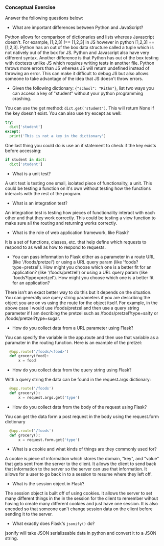 ### Conceptual Exercise

Answer the following questions below:

- What are important differences between Python and JavaScript?

Python allows for comparison of dictionaries and lists whereas Javascript doesn't. For example, [1,2,3] !== [1,2,3] in JS however in python [1,2,3] == [1,2,3]. Python has an out of the box data structure called a tuple which is not natively out of the box for JS. Python and Javascript also have very different syntax. Another difference is that Python has out of the box testing with doctests unlike JS which requires writing tests in another file. Python throws more errors than JS whereas JS will return undefined instead of throwing an error. This can make it difficult to debug JS but also allows someone to take advantage of the idea that JS doesn't throw errors.


- Given the following dictionary: `{"school": "Rithm"}`, list two ways you can access a key of "student" without your python programming crashing.

You can use the get method: `dict.get('student')`. This will return None if the key doesn't exist. You can also use try except as well:
  
  ```py
  try:
    dict['student']
  except:
    print('This is not a key in the dictionary')
  ```
  One last thing you could do is use an if statement to check if the key exists before accessing:
  
```py
if student in dict:
  dict['student']
```
- What is a unit test?

A unit test is testing one small, isolated piece of functionality, a unit. This could be testing a function on it's own without testing how the functions interacts with the rest of the program.

- What is an integration test?

An integration test is testing how pieces of functionality interact with each other and that they work correctly. This could be testing a view function to make sure all the routing and returning works correctly.

- What is the role of web application framework, like Flask?

It is a set of functions, classes, etc. that help define which requests to respond to as well as how to respond to requests.

- You can pass information to Flask either as a parameter in a route URL
(like '/foods/pretzel') or using a URL query param (like
  'foods?type=pretzel'). How might you choose which one is a better fit
  for an application? (like '/foods/pretzel') or using a URL query param (like
'foods?type=pretzel'). How might you choose which one is a better fit
for an application?

There isn't an exact better way to do this but it depends on the situation. You can generally use query string parameters if you are describing the object you are on vs using the route for the object itself. For example, in the above case I would use /foods/pretzel and then use a query string parameter if I am decribing the pretzel such as /foods/pretzel?type=salty or /foods/pretzel?type=sugar.

- How do you collect data from a URL parameter using Flask?

You can specify the variable in the app.route and then use that variable as a paramater in the routing function. Here is an example of the pretzel:

```py
  @app.route('/foods/<food>')
  def grocery(food):
      x = food
```

- How do you collect data from the query string using Flask?

With a query string the data can be found in the request.args dictionary:

```py
  @app.route('/foods')
  def grocery():
      x = request.args.get('type')
```

- How do you collect data from the body of the request using Flask?

You can get the data form a post request in the body using the request.form dictionary

```py
  @app.route('/foods')
  def grocery():
      x = request.form.get('type')
```

- What is a cookie and what kinds of things are they commonly used for?

A cookie is piece of information which stores the domain, "key", and "value" that gets sent from the server to the client. It allows the client to send back that information to the server so the server can use that information. It allows for a user to go back in to a session to resume where they left off.

- What is the session object in Flask?

The session object is built off of using cookies. It allows the server to set many different things in the in the session for the client to remember wihout having to create many different cookies and just have one session. It is also encoded so that someone can't change session data on the client before sending it to the server.

- What exactly does Flask's `jsonify()` do?

jsonify will take JSON serializeable data in python and convert it to a JSON string.
